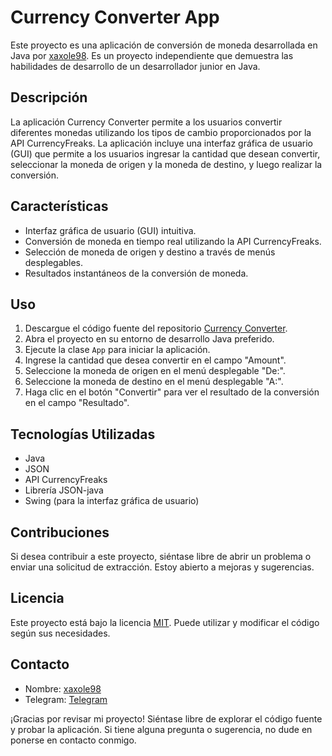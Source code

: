 # Currency Converter App

Este proyecto es una aplicación de conversión de moneda desarrollada en Java por [xaxole98](https://github.com/xaxole98). Es un proyecto independiente que demuestra las habilidades de desarrollo de un desarrollador junior en Java.

## Descripción

La aplicación Currency Converter permite a los usuarios convertir diferentes monedas utilizando los tipos de cambio proporcionados por la API CurrencyFreaks. La aplicación incluye una interfaz gráfica de usuario (GUI) que permite a los usuarios ingresar la cantidad que desean convertir, seleccionar la moneda de origen y la moneda de destino, y luego realizar la conversión.

## Características

- Interfaz gráfica de usuario (GUI) intuitiva.
- Conversión de moneda en tiempo real utilizando la API CurrencyFreaks.
- Selección de moneda de origen y destino a través de menús desplegables.
- Resultados instantáneos de la conversión de moneda.

## Uso

1. Descargue el código fuente del repositorio [Currency Converter](https://github.com/xaxole98/currency-converter).
2. Abra el proyecto en su entorno de desarrollo Java preferido.
3. Ejecute la clase `App` para iniciar la aplicación.
4. Ingrese la cantidad que desea convertir en el campo "Amount".
5. Seleccione la moneda de origen en el menú desplegable "De:".
6. Seleccione la moneda de destino en el menú desplegable "A:".
7. Haga clic en el botón "Convertir" para ver el resultado de la conversión en el campo "Resultado".

## Tecnologías Utilizadas

- Java
- JSON
- API CurrencyFreaks
- Librería JSON-java
- Swing (para la interfaz gráfica de usuario)

## Contribuciones

Si desea contribuir a este proyecto, siéntase libre de abrir un problema o enviar una solicitud de extracción. Estoy abierto a mejoras y sugerencias.

## Licencia

Este proyecto está bajo la licencia [MIT](https://github.com/xaxole98/currency-converter/blob/main/LICENSE). Puede utilizar y modificar el código según sus necesidades.

## Contacto

- Nombre: [xaxole98](https://github.com/xaxole98)
- Telegram: [Telegram](https://t.me/xaxole98)

¡Gracias por revisar mi proyecto! Siéntase libre de explorar el código fuente y probar la aplicación. Si tiene alguna pregunta o sugerencia, no dude en ponerse en contacto conmigo.
